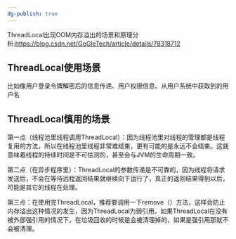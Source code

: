 ```yaml
---
dg-publish: true
---
```

ThreadLocal出现OOM内存溢出的场景和原理分析:https://blog.csdn.net/GoGleTech/article/details/78318712

## ThreadLocal使用场景
比如像用户登录令牌解密后的信息传递、用户权限信息、从用户系统中获取到的用户名
## ThreadLocal慎用的场景

第一点（线程池里线程调用ThreadLocal）：因为线程池里对线程的管理都是线程复用的方法，所以在线程池里线程非常难结束，更有可能的是永远不会结束。这就意味着线程的持续时间是不可估测的，甚至会与JVM的生命周期一致。

第二点（在异步程序里）：ThreadLocal的参数传递是不可靠的，因为线程将请求发送后，不会在等待远程返回结果就继续向下运行了，真正的返回结果得到以后，可能是其它的线程在处理。

第三点：在使用完ThreadLocal，推荐要调用一下remove（）方法，这样会防止内存溢出这种情况的发生，因为ThreadLocal为弱引用。如果ThreadLocal在没有被外部强引用的情况下，在垃圾回收的时候是会被清理掉的，如果是强引用那就不会被清理。
